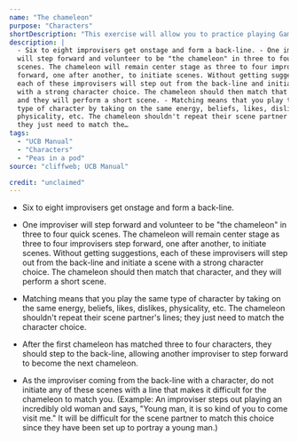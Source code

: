 ```yaml
---
name: "The chameleon"
purpose: "Characters"
shortDescription: "This exercise will allow you to practice playing Game in a peas-in-a-pod scene. This exercise is also a great way to expand your range in terms of playing Game characters. You will be forced to match choices that your scene partners make, which may be very different from the sort of characters you tend to play. Taking risks with character choices in this exercise can get you out of your comfort zone more often in scenes."
description: |
  - Six to eight improvisers get onstage and form a back-line. - One improviser
  will step forward and volunteer to be "the chameleon" in three to four quick
  scenes. The chameleon will remain center stage as three to four improvisers step
  forward, one after another, to initiate scenes. Without getting suggestions,
  each of these improvisers will step out from the back-line and initiate a scene
  with a strong character choice. The chameleon should then match that character,
  and they will perform a short scene. - Matching means that you play the same
  type of character by taking on the same energy, beliefs, likes, dislikes,
  physicality, etc. The chameleon shouldn't repeat their scene partner's lines;
  they just need to match the…
tags:
  - "UCB Manual"
  - "Characters"
  - "Peas in a pod"
source: "cliffweb; UCB Manual"

credit: "unclaimed"
---
```


- Six to eight improvisers get onstage and form a back-line.

- One improviser will step forward and volunteer to be "the chameleon" in three to four quick scenes. The chameleon will remain center stage as three to four improvisers step forward, one after another, to initiate scenes.
Without getting suggestions, each of these improvisers will step out from the back-line and initiate a scene with a strong character choice. The chameleon should then match that character, and they will perform a short scene.

- Matching means that you play the same type of character by taking on the same energy, beliefs, likes, dislikes, physicality, etc. The chameleon shouldn't repeat their scene partner's lines; they just need to match the character choice.

- After the first chameleon has matched three to four characters, they should step to the back-line, allowing another improviser to step forward to become the next chameleon.

- As the improviser coming from the back-line with a character, do not initiate any of these scenes with a line that makes it difficult for the chameleon to match you. (Example: An improviser steps out playing an incredibly old woman and says, "Young man, it is so kind of you to come visit me." It will be difficult for the scene partner to match this choice since they have been set up to portray a young man.)
